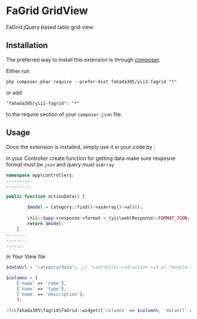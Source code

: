 FaGrid GridView
===============
FaGrid jQuery based table grid view

Installation
------------

The preferred way to install this extension is through [composer](http://getcomposer.org/download/).

Either run

```
php composer.phar require --prefer-dist fahada305/yii2-fagrid "*"
```

or add

```
"fahada305/yii2-fagrid": "*"
```

to the require section of your `composer.json` file.


Usage
-----

Once the extension is installed, simply use it in your code by  :

in your Controller create  function for getting data 
make sure resposne format must be `json` and query must `asArray`

```php
namespace app\controllers;
..........
.........

public function actionData() {

		$model = Category::find()->asArray()->all();
		
		\Yii::$app->response->format = \yii\web\Response::FORMAT_JSON;
		return $model;
	}
........
........
.......
```
In Your View file 

```php
$dataUrl = "category/data";  // "controller->id/action->id or "module->id/controller->id/action->id"

$columns = [
	['name' => 'name'],
	['name' => 'type'],
	['name' => 'description'],
	];
	
<?=\fahada305\fagrid\FaGrid::widget(['columns' => $columns, 'dataUrl' => $dataUrl]);?>```
